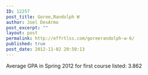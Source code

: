 ```yaml
---
ID: 12257
post_title: Goree,Randolph W
author: Joel DesArmo
post_excerpt: ""
layout: post
permalink: http://effrtlss.com/goreerandolph-w-6/
published: true
post_date: 2012-11-02 20:50:13
---
```

<p>Average GPA in Spring 2012 for first course listed: 3.862</p>